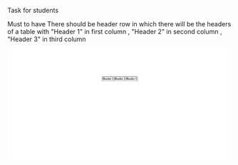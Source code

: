 Task for students

Must to have
There should be header row in which there will be the headers of a table with "Header 1" in first column , "Header 2" in second column , "Header 3" in third column

<img src="image.png" >